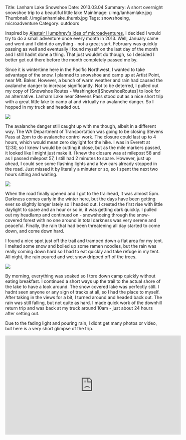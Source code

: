 Title: Lanham Lake Snowshoe
Date: 2013.03.04
Summary: A short overnight snowshoe trip to a beautiful little lake
MainImage: /.img/lanhamlake.jpg
Thumbnail: /.img/lanhamlake_thumb.jpg
Tags: snowshoeing, microadventure
Category: outdoors

Inspired by [Alastair Humphrey's idea of microadventures][Microadventures], I decided I would try to do a small adventure once every month in 2013. Well, January came and went and I didnt do anything - not a great start. February was quickly passing as well and eventually I found myself on the last day of the month and I still hadnt done a thing. That just wouldnt do though, so I decided I better get out there before the month completely passed me by.

Since it is wintertime here in the Pacific Northwest, I wanted to take advantage of the snow. I planned to snowshoe and camp up at Artist Point, near Mt. Baker. However, a bunch of warm weather and rain had caused the avalanche danger to increase significantly. Not to be deterred, I pulled out my copy of [Snowshoe Routes - Washington][ShowshoeRoutes] to look for an alternative. Lanham Lake near Stevens Pass stood out as a nice short trip with a great little lake to camp at and virtually no avalanche danger. So I hopped in my truck and headed out.

<p><img src="/.img/outdoors/lanhamlake/creek.jpg" class="smallimg" /></p>

The avalanche danger still caught up with me though, albeit in a different way. The WA Department of Transportation was going to be closing Stevens Pass at 2pm to do avalanche control work. The closure could last up to 4 hours, which would mean zero daylight for the hike. I was in Everett at 12:30, so I knew I would be cutting it close, but as the mile markers passed, it looked like I might just make it. I knew the closure was at milepost 58 and as I passed milepost 57, I still had 2 minutes to spare. However, just up ahead, I could see some flashing lights and a few cars already stopped in the road. Just missed it by literally a minuter or so, so I spent the next two hours sitting and waiting.

<p><img src="/.img/outdoors/lanhamlake/forest.jpg" class="smallimg" /></p>

When the road finally opened and I got to the trailhead, It was almost 5pm. Darkness comes early in the winter here, but the days have been getting ever so slightly longer lately so I headed out. I crested the first rise with little daylight to spare and an hour or so in, it was getting dark quickly. I pulled out my headlamp and continued on - snowshoeing through the snow-covered forest with no one around in total darkness was very serene and peaceful. Finally, the rain that had been threatening all day started to come down, and come down hard.

I found a nice spot just off the trail and tramped down a flat area for my tent. I melted some snow and boiled up some ramen noodles, but the rain was really coming down hard so I had to eat quickly and take refuge in my tent. All night, the rain poured and wet snow dripped off of the trees.

<p><img src="/.img/outdoors/lanhamlake/lake.jpg" class="smallimg" /></p>

By morning, everything was soaked so I tore down camp quickly without eating breakfast. I continued a short ways up the trail to the actual shore of the lake to have a look around. The snow covered lake was perfectly still. I hadnt seen anyone or any sign of tracks at all, so I had the place to myself. After taking in the views for a bit, I turned around and headed back out. The rain was still falling, but not quite as hard. I made quick work of the downhill return trip and was back at my truck around 10am - just about 24 hours after setting out.

Due to the fading light and pouring rain, I didnt get many photos or video, but here is a very short glimpse of the trip.

<p>
<iframe width="560" height="315" src="https://www.youtube.com/embed/BqGFvP4CHQA?rel=0" frameborder="0" allow="accelerometer; autoplay; encrypted-media; gyroscope; picture-in-picture" allowfullscreen></iframe>
</p>

[Microadventures]: http://www.alastairhumphreys.com/microadventures-3/
[SnowshoeRoutes]: http://www.amazon.com/Snowshoe-Routes-Washington-Dan-Nelson/dp/089886884X/ref=sr_1_1?ie=UTF8&amp;qid=1362425958&amp;sr=8-1&amp;keywords=snowshoe+routes+washington
